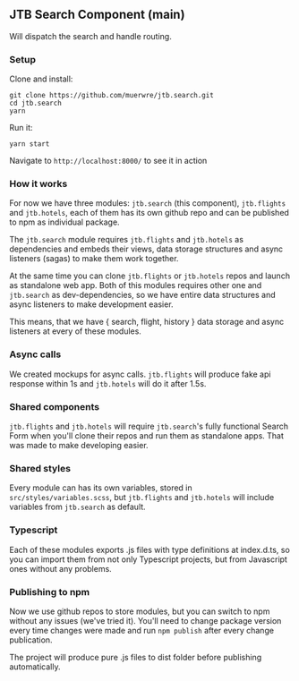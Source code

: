## JTB Search Component (main)

Will dispatch the search and handle routing.

### Setup
Clone and install:

```
git clone https://github.com/muerwre/jtb.search.git
cd jtb.search
yarn
```

Run it:
```
yarn start
```

Navigate to ```http://localhost:8000/``` to see it in action

### How it works
For now we have three modules: ```jtb.search``` (this component), ```jtb.flights``` and ```jtb.hotels```, each of them has
its own github repo and can be published to npm as individual package.

The ```jtb.search``` module requires ```jtb.flights``` and ```jtb.hotels``` as dependencies and embeds their 
views, data storage structures and async listeners (sagas) to make them work together.

At the same time you can clone ```jtb.flights``` or ```jtb.hotels``` repos and launch as standalone web app. Both of 
this modules requires other one and ```jtb.search``` as dev-dependencies, so we have entire data structures and async
listeners to make development easier.

This means, that we have { search, flight, history } data storage and async listeners at every of these modules. 

### Async calls
We created mockups for async calls. ```jtb.flights``` will produce fake api response within 1s and  ```jtb.hotels``` 
will do it after 1.5s.

### Shared components 
```jtb.flights``` and ```jtb.hotels``` will require  ```jtb.search```'s fully functional Search Form when you'll
clone their repos and run them as standalone apps. That was made to make developing easier. 

### Shared styles
Every module can has its own variables, stored in ```src/styles/variables.scss```, but ```jtb.flights``` and 
```jtb.hotels``` will include variables from ```jtb.search``` as default.

### Typescript
Each of these modules exports .js files with type definitions at index.d.ts, so you can import them from not only
Typescript projects, but from Javascript ones without any problems.

### Publishing to npm
Now we use github repos to store modules, but you can switch to npm without any issues (we've tried it). You'll
need to change package version every time changes were made and run ```npm publish``` after every change publication.

The project will produce pure .js files to dist folder before publishing automatically.
